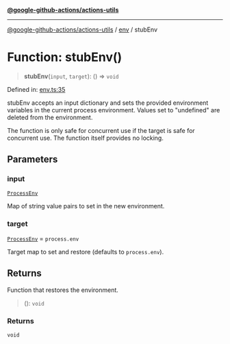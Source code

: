 [**@google-github-actions/actions-utils**](../../README.md)

***

[@google-github-actions/actions-utils](../../modules.md) / [env](../README.md) / stubEnv

# Function: stubEnv()

> **stubEnv**(`input`, `target`): () => `void`

Defined in: [env.ts:35](https://github.com/google-github-actions/actions-utils/blob/main/src/env.ts#L35)

stubEnv accepts an input dictionary and sets the provided environment
variables in the current process environment. Values set to "undefined" are
deleted from the environment.

The function is only safe for concurrent use if the target is safe for
concurrent use. The function itself provides no locking.

## Parameters

### input

[`ProcessEnv`](../type-aliases/ProcessEnv.md)

Map of string value pairs to set in the new environment.

### target

[`ProcessEnv`](../type-aliases/ProcessEnv.md) = `process.env`

Target map to set and restore (defaults to `process.env`).

## Returns

Function that restores the environment.

> (): `void`

### Returns

`void`
